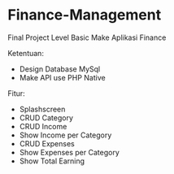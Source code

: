 # Finance-Management

Final Project Level Basic Make Aplikasi Finance
 
Ketentuan:
- Design Database MySql
- Make API use PHP Native
 
Fitur:
- Splashscreen
- CRUD Category
- CRUD Income
- Show Income per Category
- CRUD Expenses
- Show Expenses per Category
- Show Total Earning
